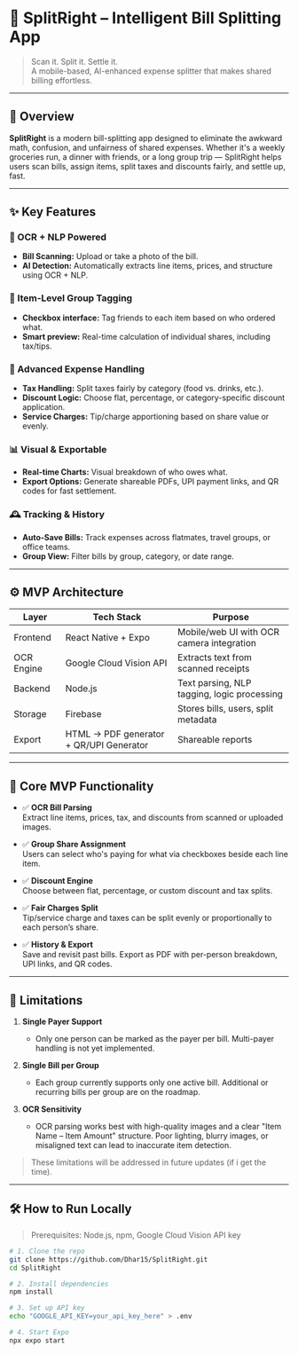 # 🧾 SplitRight – Intelligent Bill Splitting App

> Scan it. Split it. Settle it.  
> A mobile-based, AI-enhanced expense splitter that makes shared billing effortless.

---

## 🚀 Overview

**SplitRight** is a modern bill-splitting app designed to eliminate the awkward math, confusion, and unfairness of shared expenses. Whether it's a weekly groceries run, a dinner with friends, or a long group trip — SplitRight helps users scan bills, assign items, split taxes and discounts fairly, and settle up, fast.

---

## ✨ Key Features

### 📸 OCR + NLP Powered
- **Bill Scanning:** Upload or take a photo of the bill.
- **AI Detection:** Automatically extracts line items, prices, and structure using OCR + NLP.

### 👥 Item-Level Group Tagging
- **Checkbox interface:** Tag friends to each item based on who ordered what.
- **Smart preview:** Real-time calculation of individual shares, including tax/tips.

### 🧾 Advanced Expense Handling
- **Tax Handling:** Split taxes fairly by category (food vs. drinks, etc.).
- **Discount Logic:** Choose flat, percentage, or category-specific discount application.
- **Service Charges:** Tip/charge apportioning based on share value or evenly.

### 📊 Visual & Exportable
- **Real-time Charts:** Visual breakdown of who owes what.
- **Export Options:** Generate shareable PDFs, UPI payment links, and QR codes for fast settlement.

### 🕰️ Tracking & History
- **Auto-Save Bills:** Track expenses across flatmates, travel groups, or office teams.
- **Group View:** Filter bills by group, category, or date range.

---

## ⚙️ MVP Architecture

| Layer      | Tech Stack             | Purpose                                      |
|------------|------------------------|----------------------------------------------|
| Frontend   | React Native + Expo    | Mobile/web UI with OCR camera integration    |
| OCR Engine | Google Cloud Vision API   | Extracts text from scanned receipts  |
| Backend    | Node.js  | Text parsing, NLP tagging, logic processing |
| Storage    | Firebase      | Stores bills, users, split metadata          |
| Export     | HTML → PDF generator + QR/UPI Generator | Shareable reports                     |

---

## 🧠 Core MVP Functionality

- ✅ **OCR Bill Parsing**  
  Extract line items, prices, tax, and discounts from scanned or uploaded images.

- ✅ **Group Share Assignment**  
  Users can select who's paying for what via checkboxes beside each line item.

- ✅ **Discount Engine**  
  Choose between flat, percentage, or custom discount and tax splits.

- ✅ **Fair Charges Split**  
  Tip/service charge and taxes can be split evenly or proportionally to each person’s share.

- ✅ **History & Export**  
  Save and revisit past bills. Export as PDF with per-person breakdown, UPI links, and QR codes.

---

## 🧠 Limitations

1. **Single Payer Support**  
   - Only one person can be marked as the payer per bill. Multi-payer handling is not yet implemented.

2. **Single Bill per Group**  
   - Each group currently supports only one active bill. Additional or recurring bills per group are on the roadmap.

3. **OCR Sensitivity**  
   - OCR parsing works best with high-quality images and a clear "Item Name – Item Amount" structure. Poor lighting, blurry images, or misaligned text can lead to inaccurate item detection.

> These limitations will be addressed in future updates (if i get the time).

---

## 🛠️ How to Run Locally

> Prerequisites: Node.js, npm, Google Cloud Vision API key

```bash
# 1. Clone the repo
git clone https://github.com/Dhar15/SplitRight.git
cd SplitRight

# 2. Install dependencies
npm install

# 3. Set up API key
echo "GOOGLE_API_KEY=your_api_key_here" > .env

# 4. Start Expo
npx expo start

